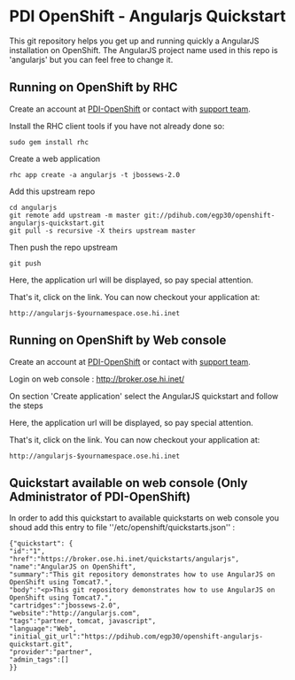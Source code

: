 PDI OpenShift - Angularjs Quickstart
====================================

This git repository helps you get up and running quickly a AngularJS
installation on OpenShift.  The AngularJS project name used in this repo
is 'angularjs' but you can feel free to change it.

Running on OpenShift by RHC
---------------------------

Create an account at [PDI-OpenShift](http://broker.ose.hi.inet/) or contact with [support team](mailto:engapa@aurigae.com).

Install the RHC client tools if you have not already done so:
    
    sudo gem install rhc

Create a web application

    rhc app create -a angularjs -t jbossews-2.0

Add this upstream repo

    cd angularjs
    git remote add upstream -m master git://pdihub.com/egp30/openshift-angularjs-quickstart.git
    git pull -s recursive -X theirs upstream master

Then push the repo upstream

    git push

Here, the application url will be displayed, so pay special attention.
	
That's it, click on the link. You can now checkout your application at:

    http://angularjs-$yournamespace.ose.hi.inet

Running on OpenShift by Web console
-----------------------------------

Create an account at [PDI-OpenShift](http://broker.ose.hi.inet/) or contact with [support team](mailto:engapa@aurigae.com).

Login on web console :  http://broker.ose.hi.inet/

On section 'Create application' select the AngularJS quickstart and follow the steps

Here, the application url will be displayed, so pay special attention.
	
That's it, click on the link. You can now checkout your application at:

    http://angularjs-$yournamespace.ose.hi.inet

Quickstart available on web console (Only Administrator of PDI-OpenShift)
--------------------------------------------------------------------------

In order to add this quickstart to available quickstarts on web console you shoud add this entry to file ''/etc/openshift/quickstarts.json'' :

    {"quickstart": {
    "id":"1",
    "href":"https://broker.ose.hi.inet/quickstarts/angularjs",
    "name":"AngularJS on OpenShift",
    "summary":"This git repository demonstrates how to use AngularJS on OpenShift using Tomcat7.",
    "body":"<p>This git repository demonstrates how to use AngularJS on OpenShift using Tomcat7.",
    "cartridges":"jbossews-2.0",
    "website":"http://angularjs.com",
    "tags":"partner, tomcat, javascript",
    "language":"Web",
    "initial_git_url":"https://pdihub.com/egp30/openshift-angularjs-quickstart.git",
    "provider":"partner",
    "admin_tags":[]
    }}


